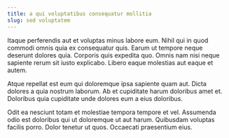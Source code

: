 ```yaml
---
title: a qui voluptatibus consequatur mollitia
slug: sed voluptatem
---
```


Itaque perferendis aut et voluptas minus labore eum. Nihil qui in quod commodi omnis quia ex consequatur quis. Earum ut tempore neque deserunt dolores quia. Corporis quis expedita quo. Omnis nam nisi neque sapiente rerum sit iusto explicabo. Libero eaque molestias aut eaque et autem.

Atque repellat est eum qui doloremque ipsa sapiente quam aut. Dicta dolores a quia nostrum laborum. Ab et cupiditate harum doloribus amet et. Doloribus quia cupiditate unde dolores eum a eius doloribus.

Odit ea nesciunt totam et molestiae tempora tempore et vel. Assumenda odio est doloribus qui ut doloremque ut aut harum. Quibusdam voluptas facilis porro. Dolor tenetur ut quos. Occaecati praesentium eius.
